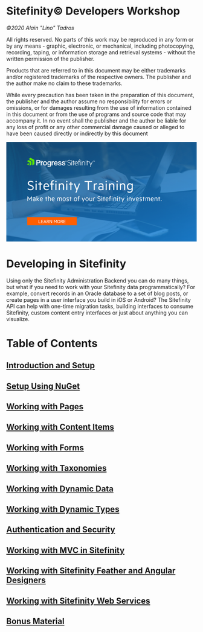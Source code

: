 Sitefinity© Developers Workshop
=============================

*©2020 Alain "Lino" Tadros*

All rights reserved. No parts of this work may be reproduced in any form
or by any means - graphic, electronic, or mechanical, including
photocopying, recording, taping, or information storage and retrieval
systems - without the written permission of the publisher.

Products that are referred to in this document may be either trademarks
and/or registered trademarks of the respective owners. The publisher and
the author make no claim to these trademarks.

While every precaution has been taken in the preparation of this
document, the publisher and the author assume no responsibility for
errors or omissions, or for damages resulting from the use of
information contained in this document or from the use of programs and
source code that may accompany it. In no event shall the publisher and
the author be liable for any loss of profit or any other commercial
damage caused or alleged to have been caused directly or indirectly by
this document

![](./media/SitefinityTraining.png)

Developing in Sitefinity
========================

Using only the Sitefinity Administration Backend you can do many things,
but what if you need to work with your Sitefinity data programmatically?
For example, convert records in an Oracle database to a set of blog
posts, or create pages in a user interface you build in iOS or Android? The Sitefinity API can help with one-time migration tasks,
building interfaces to consume Sitefinity, custom content entry
interfaces or just about anything you can visualize.

Table of Contents
=================

[Introduction and Setup](./Introduction/readme.md)
--------------------------------------------
[Setup Using NuGet](./SetupNuget/readme.md)
------------------------------------------
[Working with Pages](./Working%20with%20Pages/readme.md)
-------------------------------------------------------
[Working with Content Items](./Working%20with%20Content/readme.md)
--------------------------------------------
[Working with Forms](./Working%20with%20Forms/readme.md)
--------------------------------------------
[Working with Taxonomies](./Taxonomy/readme.md)
--------------------------------------------
[Working with Dynamic Data](./Dynamic%20Data/readme.md)
--------------------------------------------
[Working with Dynamic Types](./Dynamic%20Types/readme.md)
--------------------------------------------------------
[Authentication and Security](./Authentication%20and%20Security/readme.md)
--------------------------------------------------------------------------
[Working with MVC in Sitefinity](./MVC%20in%20Sitefinity/readme.md)
--------------------------------------------------------------------
[Working with Sitefinity Feather and Angular Designers](./Feather/readme.md)
------------------------------------------------------------------------------
[Working with Sitefinity Web Services](./Web%20Services/readme.md)
-----------------------------------------------------------------
[Bonus Material](./Bonus%20Material/readme.md)
-----------------------------------------------


